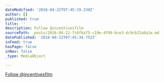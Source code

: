 ```yaml
---
dateModified: '2016-04-22T07:45:19.339Z'
author: []
published: true
title: ''
description: Follow @incentivesfilm
sourcePath: _posts/2016-04-22-7c6fba75-c19e-4f99-bce3-dc9cb22a8a1e.md
datePublished: '2016-04-22T07:45:34.752Z'
inFeed: true
hasPage: false
inNav: false
_type: MediaObject

---
```

[Follow @incentivesfilm][0]

[0]: %20class=